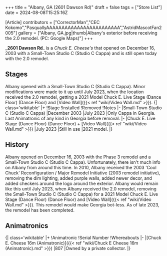 +++
title = "Albany, GA (2601 Dawson Rd)"
draft = false
tags = ["Store List"]
date = 2024-08-08T15:25:16Z

[Article]
contributors = ["CorrectorMan","CEC Kokomo","PasquallyAAAAAAAAAAAAAAAAAAAAAAAA","AstridMascotFan2005"]
gallery = ["Albany, GA.jpg|thumb|Albany's exterior before receiving the 2.0 remodel. (PC: Google Maps)"]
+++

**_2601 Dawson Rd**_ is a _Chuck E. Cheese's_ that opened on December 16, 2003 with a Small-Town Studio C (Studio C Cappa) and is still open today with the 2.0 remodel.

## Stages ##
Albany opened with a Small-Town Studio C (Studio C Cappa). Minor modifications were made to it up until July 2023, when the location received the 2.0 remodel, getting a 2021 Model Chuck E. Live Stage (Dance Floor) (Dance Floor) and [Video Wall]({{< ref "wiki/Video Wall.md" >}}).
{| class='wikitable'
|+
!Stage
!Installed
!Removed
!Notes
|-
|Small-Town Studio C (Studio C Cappa)
|December 2003
|July 2023
|Only Cappa in Georgia. Last Animatronic of any kind in Georgia before removal.
|-
|Chuck E. Live Stage (Dance Floor) (Dance Floor) + [Video Wall]({{< ref "wiki/Video Wall.md" >}})
|July 2023
|Still in use
|2021 model.
|}

## History ##
Albany opened on December 16, 2003 with the Phase 3 remodel and a Small-Town Studio C (Studio C Cappa). Unfortunately, there isn't much info on Albany from around this time. In 2010, Albany received the 2003 'Cool Chuck' Reconfiguration / Major Remodel Initiative (2003 remodel initiative), removing the dim lighting, added purple walls, added newer decor, and added checkers around the logo around the exterior. Albany would remain like this until July 2023, when Albany received the 2.0 remodel, removing the Small-Town Studio C (Studio C Cappa) for a 2021 Model Chuck E. Live Stage (Dance Floor) (Dance Floor) and [Video Wall]({{< ref "wiki/Video Wall.md" >}}). This remodel would make Georgia bot-less. As of late 2023, the remodel has been completed.

## Animatronics ##
{| class='wikitable'
|+
!Animatronic
!Serial Number
!Whereabouts
|-
|[Chuck E. Cheese 16m (Animatronic)]({{< ref "wiki/Chuck E Cheese 16m (Animatronic).md" >}})
|807
|Owned by a private collector.
|}